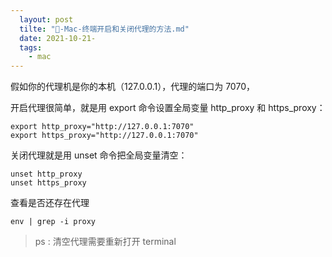 ```yaml
---
  layout: post
  tilte: "🍎-Mac-终端开启和关闭代理的方法.md"
  date: 2021-10-21-
  tags: 
    - mac
---
```

  假如你的代理机是你的本机（127.0.0.1），代理的端口为 7070，


开启代理很简单，就是用 export 命令设置全局变量 http_proxy 和 https_proxy：
```
export http_proxy="http://127.0.0.1:7070"
export https_proxy="http://127.0.0.1:7070"
```
关闭代理就是用 unset 命令把全局变量清空：
```
unset http_proxy
unset https_proxy
```
查看是否还存在代理
```
env | grep -i proxy
```
> ps : 清空代理需要重新打开 terminal
